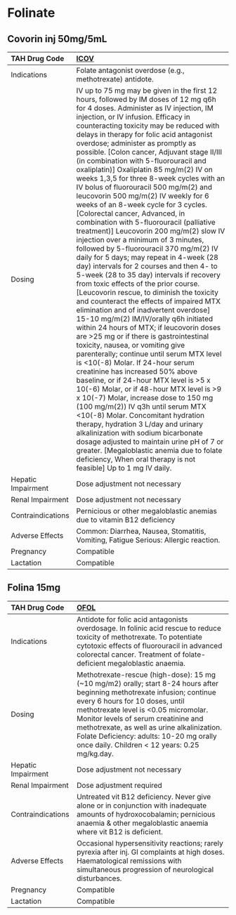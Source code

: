 # Folinate

## Covorin inj 50mg/5mL

| TAH Drug Code      | [ICOV](https://www.tahsda.org.tw/drugs/hissearch.php?drug_code=ICOV)                                                                                                                                                                                                                                                                                                                                                                                                                                                                                                                                                                                                                                                                                                                                                                                                                                                                                                                                                                                                                                                                                                                                                                                                                                                                                                                                                                                                                                                                                                                                                                                                                                                                                                                                                                                                   |
|:-------------------|:-----------------------------------------------------------------------------------------------------------------------------------------------------------------------------------------------------------------------------------------------------------------------------------------------------------------------------------------------------------------------------------------------------------------------------------------------------------------------------------------------------------------------------------------------------------------------------------------------------------------------------------------------------------------------------------------------------------------------------------------------------------------------------------------------------------------------------------------------------------------------------------------------------------------------------------------------------------------------------------------------------------------------------------------------------------------------------------------------------------------------------------------------------------------------------------------------------------------------------------------------------------------------------------------------------------------------------------------------------------------------------------------------------------------------------------------------------------------------------------------------------------------------------------------------------------------------------------------------------------------------------------------------------------------------------------------------------------------------------------------------------------------------------------------------------------------------------------------------------------------------|
| Indications        | Folate antagonist overdose (e.g., methotrexate) antidote.                                                                                                                                                                                                                                                                                                                                                                                                                                                                                                                                                                                                                                                                                                                                                                                                                                                                                                                                                                                                                                                                                                                                                                                                                                                                                                                                                                                                                                                                                                                                                                                                                                                                                                                                                                                                              |
| Dosing             | IV up to 75 mg may be given in the first 12 hours, followed by IM doses of 12 mg q6h for 4 doses. Administer as IV injection, IM injection, or IV infusion. Efficacy in counteracting toxicity may be reduced with delays in therapy for folic acid antagonist overdose; administer as promptly as possible. [Colon cancer, Adjuvant stage II/III (in combination with 5-fluorouracil and oxaliplatin)] Oxaliplatin 85 mg/m(2) IV on weeks 1,3,5 for three 8-week cycles with an IV bolus of fluorouracil 500 mg/m(2) and leucovorin 500 mg/m(2) IV weekly for 6 weeks of an 8-week cycle for 3 cycles. [Colorectal cancer, Advanced, in combination with 5-fluorouracil (palliative treatment)] Leucovorin 200 mg/m(2) slow IV injection over a minimum of 3 minutes, followed by 5-fluorouracil 370 mg/m(2) IV daily for 5 days; may repeat in 4-week (28 day) intervals for 2 courses and then 4- to 5-week (28 to 35 day) intervals if recovery from toxic effects of the prior course. [Leucovorin rescue, to diminish the toxicity and counteract the effects of impaired MTX elimination and of inadvertent overdose] 15-10 mg/m(2) IM/IV/orally q6h initiated within 24 hours of MTX; if leucovorin doses are >25 mg or if there is gastrointestinal toxicity, nausea, or vomiting give parenterally; continue until serum MTX level is <10(-8) Molar. If 24-hour serum creatinine has increased 50% above baseline, or if 24-hour MTX level is >5 x 10(-6) Molar, or if 48-hour MTX level is >9 x 10(-7) Molar, increase dose to 150 mg (100 mg/m(2)) IV q3h until serum MTX <10(-8) Molar. Concomitant hydration therapy, hydration 3 L/day and urinary alkalinization with sodium bicarbonate dosage adjusted to maintain urine pH of 7 or greater. [Megaloblastic anemia due to folate deficiency, When oral therapy is not feasible] Up to 1 mg IV daily. |
| Hepatic Impairment | Dose adjustment not necessary                                                                                                                                                                                                                                                                                                                                                                                                                                                                                                                                                                                                                                                                                                                                                                                                                                                                                                                                                                                                                                                                                                                                                                                                                                                                                                                                                                                                                                                                                                                                                                                                                                                                                                                                                                                                                                          |
| Renal Impairment   | Dose adjustment not necessary                                                                                                                                                                                                                                                                                                                                                                                                                                                                                                                                                                                                                                                                                                                                                                                                                                                                                                                                                                                                                                                                                                                                                                                                                                                                                                                                                                                                                                                                                                                                                                                                                                                                                                                                                                                                                                          |
| Contraindications  | Pernicious or other megaloblastic anemias due to vitamin B12 deficiency                                                                                                                                                                                                                                                                                                                                                                                                                                                                                                                                                                                                                                                                                                                                                                                                                                                                                                                                                                                                                                                                                                                                                                                                                                                                                                                                                                                                                                                                                                                                                                                                                                                                                                                                                                                                |
| Adverse Effects    | Common: Diarrhea, Nausea, Stomatitis, Vomiting, Fatigue Serious: Allergic reaction.                                                                                                                                                                                                                                                                                                                                                                                                                                                                                                                                                                                                                                                                                                                                                                                                                                                                                                                                                                                                                                                                                                                                                                                                                                                                                                                                                                                                                                                                                                                                                                                                                                                                                                                                                                                    |
| Pregnancy          | Compatible                                                                                                                                                                                                                                                                                                                                                                                                                                                                                                                                                                                                                                                                                                                                                                                                                                                                                                                                                                                                                                                                                                                                                                                                                                                                                                                                                                                                                                                                                                                                                                                                                                                                                                                                                                                                                                                             |
| Lactation          | Compatible                                                                                                                                                                                                                                                                                                                                                                                                                                                                                                                                                                                                                                                                                                                                                                                                                                                                                                                                                                                                                                                                                                                                                                                                                                                                                                                                                                                                                                                                                                                                                                                                                                                                                                                                                                                                                                                             |

## Folina 15mg

| TAH Drug Code      | [OFOL](https://www.tahsda.org.tw/drugs/hissearch.php?drug_code=OFOL)                                                                                                                                                                                                                                                                                                                    |
|:-------------------|:----------------------------------------------------------------------------------------------------------------------------------------------------------------------------------------------------------------------------------------------------------------------------------------------------------------------------------------------------------------------------------------|
| Indications        | Antidote for folic acid antagonists overdosage. In folinic acid rescue to reduce toxicity of methotrexate. To potentiate cytotoxic effects of fluorouracil in advanced colorectal cancer. Treatment of folate-deficient megaloblastic anaemia.                                                                                                                                          |
| Dosing             | Methotrexate-rescue (high-dose): 15 mg (~10 mg/m2) orally; start 8-24 hours after beginning methotrexate infusion; continue every 6 hours for 10 doses, until methotrexate level is <0.05 micromolar. Monitor levels of serum creatinine and methotrexate, as well as urine alkalinization. Folate Deficiency: adults: 10-20 mg orally once daily. Children < 12 years: 0.25 mg/kg.day. |
| Hepatic Impairment | Dose adjustment not necessary                                                                                                                                                                                                                                                                                                                                                           |
| Renal Impairment   | Dose adjustment required                                                                                                                                                                                                                                                                                                                                                                |
| Contraindications  | Untreated vit B12 deficiency. Never give alone or in conjunction with inadequate amounts of hydroxocobalamin; pernicious anaemia & other megaloblastic anaemia where vit B12 is deficient.                                                                                                                                                                                              |
| Adverse Effects    | Occasional hypersensitivity reactions; rarely pyrexia after inj. GI complaints at high doses. Haematological remissions with simultaneous progression of neurological disturbances.                                                                                                                                                                                                     |
| Pregnancy          | Compatible                                                                                                                                                                                                                                                                                                                                                                              |
| Lactation          | Compatible                                                                                                                                                                                                                                                                                                                                                                              |

